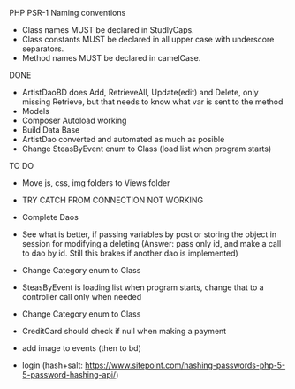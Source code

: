 PHP PSR-1 Naming conventions

- Class names MUST be declared in StudlyCaps.
- Class constants MUST be declared in all upper case with underscore separators.
- Method names MUST be declared in camelCase.

DONE

- ArtistDaoBD does Add, RetrieveAll, Update(edit) and Delete, only missing Retrieve, but that needs to know what var is sent to the method
- Models
- Composer Autoload working
- Build Data Base
- ArtistDao converted and automated as much as posible
- Change SteasByEvent enum to Class (load list when program starts)

TO DO

- Move js, css, img folders to Views folder
- TRY CATCH FROM CONNECTION NOT WORKING

- Complete Daos
- See what is better, if passing variables by post or storing the object in session for modifying a deleting (Answer: pass only id, and make a call to dao by id. Still this brakes if another dao is implemented)

- Change Category enum to Class
- SteasByEvent is loading list when program starts, change that to a controller call only when needed
- Change Category enum to Class
- CreditCard should check if null when making a payment
- add image to events (then to bd)


- login (hash+salt: https://www.sitepoint.com/hashing-passwords-php-5-5-password-hashing-api/)

 
